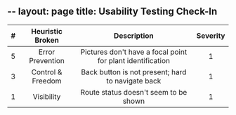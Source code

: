 --
layout: page 
title: Usability Testing Check-In
--

| # | Heuristic Broken | Description | Severity |
| :----: | :----: | :----: | :----: |
| 5 | Error Prevention | Pictures don't have a focal point for plant identification | 1 |
| 3 | Control & Freedom | Back button is not present; hard to navigate back | 1 |
| 1 | Visibility | Route status doesn't seem to be shown | 1 |

